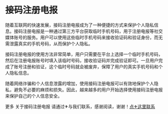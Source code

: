# 接码注册电报

随着互联网的快速发展，接码注册电报成为了一种便捷的方式来保护个人隐私信息。接码注册电报是一种通过第三方平台获取临时手机号码，用于注册电报等社交媒体账号的服务。用户可以使用这些临时手机号码来接收验证码和验证身份，而无需泄露真实的手机号码，从而保护个人隐私。

接码注册电报的使用方法非常简单，用户只需要在平台上选择一个临时手机号码，然后在注册电报账号时填入该临时号码，接收验证码并完成验证即可。一旦用户完成了账号注册和验证，这个临时号码就会被废弃，保障了用户的真实手机号码和个人隐私信息。

随着网络诈骗和个人信息泄露的增加，使用接码注册电报可以有效地保护个人隐私，避免不必要的麻烦和损失。因此，越来越多的用户开始选择使用接码注册电报来保护自己的个人信息安全。

更多 关于接码注册电报 请通过✈与我们联系，感谢阅读，谢谢！[点✈这里联系](https://gg.k02.cc)